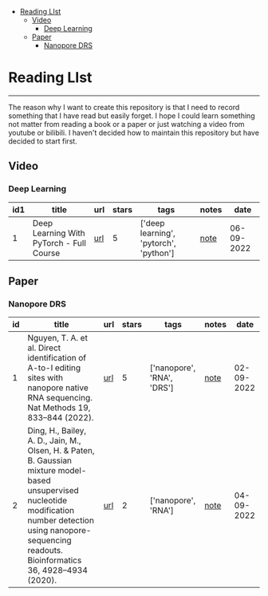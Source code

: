 - [Reading LIst](#reading-list)
  - [Video](#video)
    - [Deep Learning](#deep-learning)
  - [Paper](#paper)
    - [Nanopore DRS](#nanopore-drs)

# Reading LIst

---

The reason why I want to create this repository is that I need to record something that I have read but easily forget. I hope I could learn something not matter from reading a book or a paper or just watching a video from youtube or bilibili. I haven't decided how to maintain this repository but have decided to start first.

## Video

### Deep Learning

| id1 | title                                    | url                                                                                   | stars | tags                                   | notes                                                          | date       |
| --- | ---------------------------------------- | ------------------------------------------------------------------------------------- | ----- | -------------------------------------- | -------------------------------------------------------------- | ---------- |
| 1   | Deep Learning With PyTorch - Full Course | [url](https://www.youtube.com/watch?v=c36lUUr864M&t=15441s&ab_channel=PythonEngineer) | 5     | ['deep learning', 'pytorch', 'python'] | [note](Notes/videos/Deep-Learning-With-PyTorch-Full-Course.md) | 06-09-2022 |



## Paper

### Nanopore DRS

| id | title                                                                                                                                                                                                                | url                                                                       | stars | tags                       | notes                                                       | date       |
| -- | -------------------------------------------------------------------------------------------------------------------------------------------------------------------------------------------------------------------- | ------------------------------------------------------------------------- | ----- | -------------------------- | ----------------------------------------------------------- | ---------- |
| 1  | Nguyen, T. A. et al. Direct identification of A-to-I editing sites with nanopore native RNA sequencing. Nat Methods 19, 833–844 (2022).                                                                              | [url](https://www.nature.com/articles/s41592-022-01513-3)                 | 5     | ['nanopore', 'RNA', 'DRS'] | [note](Notes/papers/Nanopore-DRS.md)                        | 02-09-2022 |
| 2  | Ding, H., Bailey, A. D., Jain, M., Olsen, H. & Paten, B. Gaussian mixture model-based unsupervised nucleotide modification number detection using nanopore-sequencing readouts. Bioinformatics 36, 4928–4934 (2020). | [url](https://academic.oup.com/bioinformatics/article/36/19/4928/5864718) | 2     | ['nanopore', 'RNA']        | [note](Notes/Literatures/10.1093/bioinformatics/btaa601.md) | 04-09-2022 |